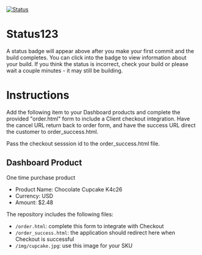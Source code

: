 [![Status](https://img.shields.io/badge/status-NOT%20SUBMITTABLE%20COMMIT:%2082db511f02e7fd57983c1e35382eb8a6e3fa9102-critical.svg)](https://github.com/raysaavedra-work/bakery_scaffold_iMCMcQBLNFOzbmUf/commit/82db511f02e7fd57983c1e35382eb8a6e3fa9102)





# Status123

A status badge will appear above after you make your first commit and the build completes. You can click into the badge to view information about your build. If you think the status is incorrect, check your build or please wait a couple minutes - it may still be building.

# Instructions

Add the following item to your Dashboard products and complete the provided "order.html" form to include a Client checkout integration. Have the cancel URL return back to order form, and have the success URL direct the customer to order_success.html.

Pass the checkout sesssion id to the order_success.html file.

## Dashboard Product
One time purchase product
* Product Name: Chocolate Cupcake K4c26
* Currency: USD
* Amount: $2.48

The repository includes the following files:
* `/order.html`: complete this form to integrate with Checkout
* `/order_success.html`: the application should redirect here when Checkout is successful
* `/img/cupcake.jpg`: use this image for your SKU
